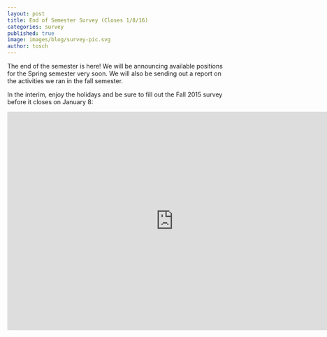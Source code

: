 ```yaml
---
layout: post
title: End of Semester Survey (Closes 1/8/16)
categories: survey
published: true
image: images/blog/survey-pic.svg
author: tosch
---
```

The end of the semester is here! We will be announcing available positions for the Spring semester very soon. We will also be sending out a report on the activities we ran in the fall semester.

In the interim, enjoy the holidays and be sure to fill out the Fall 2015 survey before it closes on January 8:

<iframe src="https://docs.google.com/forms/d/1pKdlYOe_EFqgpBd9rdATVm3rATNDN2CaZCDGOOjbeKw/viewform?embedded=true" width="760" height="500" frameborder="0" marginheight="0" marginwidth="0">Loading...</iframe>
